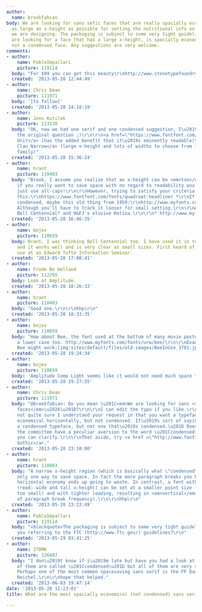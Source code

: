 ```yaml
---
author:
  name: brookfabian
body: We are looking for sans sefic faces that are really spacially economical with
  as large an x-height as possible for setting the nutritional info on some food packaging
  we are designing. The packaging is subject to some very tight guidelines and we
  are looking for a face that has a large x-height, is spacially economical but is
  not a condensed face. Any suggestions are very welcome.
comments:
- author:
    name: PabloImpallari
    picture: 119114
  body: "For $99 you can get this beauty\r\nhttp://www.stonetypefoundry.com/sfploverview.html#About"
  created: '2013-05-28 12:44:49'
- author:
    name: Chris Dean
    picture: 111971
  body: '[to follow]'
  created: '2013-05-28 14:18:19'
- author:
    name: Jens Kutilek
    picture: 113138
  body: "OK, now we had one serif and one condensed suggestion, I\u2019ll try to answer
    the original question ;)\r\n\r\n<a href=\"https://www.fontfont.com/fonts/unit\">FF
    Unit</a> (has the added benefit that it\u2019s eminently readable)\r\n<a href=\"https://www.fontfont.com/fonts/clan/narrow-book\">FF
    Clan Narrow</a> (large x-height and lots of widths to choose from in the Clan
    family)"
  created: '2013-05-28 15:36:24'
- author:
    name: hrant
    picture: 110403
  body: "Brook, I assume you realize that an x-height can be <em>too</em> big. So
    if you really want to save space with no regard to readability you might as well
    just use all-caps!\r\n\r\nHowever, trying to satisfy your criteria, I would recommend
    this:\r\nhttps://www.fontfont.com/fonts/quadraat-headliner *\r\nIf that's too
    condensed, maybe this old thing from 1959:\r\nhttp://www.myfonts.com/fonts/wordshape/adora/\r\n\r\n*
    Although you'll have to track it looser for small setting.\r\n\r\nAlso consider
    Bell Centennial* and H&FJ's elusive Retina.\r\n\r\n* http://www.myfonts.com/fonts/bitstream/bell-centennial/\r\n\r\nhhp\r\n"
  created: '2013-05-28 16:46:35'
- author:
    name: bojev
    picture: 110659
  body: Hrant, I was thinking Bell Centennial too. I have used it in text settings
    and it works well and is very clear at small sizes. First heard of it for text
    use at an Edward Tufte Information Seminar.
  created: '2013-05-28 17:08:41'
- author:
    name: Frode Bo Helland
    picture: 112295
  body: Look at Amplitude.
  created: '2013-05-28 18:26:33'
- author:
    name: hrant
    picture: 110403
  body: "Good one.\r\n\r\nhhp\r\n"
  created: '2013-05-28 18:33:35'
- author:
    name: bojev
    picture: 110659
  body: "How about Bee, the font used at the bottom of many movie posters - it has
    a lower case too. http://www.myfonts.com/fonts/urw/bee/\r\n\r\nExample of how
    Bee might work:[img:sites/default/files/old-images/BeeInUse_3781.jpg]"
  created: '2013-05-28 19:24:34'
- author:
    name: bojev
    picture: 110659
  body: 'Amplitude Comp Light seems like it would not need much space to work - '
  created: '2013-05-28 19:27:55'
- author:
    name: Chris Dean
    picture: 111971
  body: "@brookfabian: Do you mean \u201C<em>We are looking for sans <strong>serif</strong>
    faces</em>\u2026\u201D?\r\n\r\nI can edit the typo if you like.\r\n\r\nI\u2019m
    not quite sure I understand your request in that you want a typeface that is spatially
    economical horizontally, but not condensed. It\u2019s sort of saying \u201CI want
    a condensed typeface, but not one that\u2019s condensed.\u201D Does a client on
    the committee have a peculiar aversion to the word \u201Ccondensed?\u201D Perhaps
    you can clarify.\r\n\r\nThat aside, try <a href =\"http://www.fontshop.com/fonts/downloads/urw/urw_news_gothic_ot/mix>News
    Gothic</a>."
  created: '2013-05-28 23:10:00'
- author:
    name: hrant
    picture: 110403
  body: "A narrow x-height region (which is basically what \"condensed\" means) is
    only one way to save space. In fact the more paragraph breaks you have the more
    horizontal economy ends up going to waste. In contrast, a font with short extenders
    (read: wide and tall x-height) can be set at a smaller point size (without looking
    too small) and with tighter leading, resulting in <em>vertical</em> economy (irrespective
    of paragraph break frequency).\r\n\r\nhhp\r\n"
  created: '2013-05-28 23:23:49'
- author:
    name: PabloImpallari
    picture: 119114
  body: "<blockquote>The packaging is subject to some very tight guidelines</blockquote>\r\nAre
    you referring to the FTC (http://www.ftc.gov/) guidelines?\r\n"
  created: '2013-05-29 03:41:25'
- author:
    name: 37DMK
    picture: 126497
  body: "I don\u2019t know if i\u2019m late but have you had a look at these?\r\nhttp://www.myfonts.com/fonts/redrooster/creighton-pro/\r\nhttp://www.myfonts.com/fonts/fontbureau/amplitude/\r\nhttp://www.myfonts.com/fonts/lucasfonts/taz/regular/\r\n\r\nnone
    of them are called \u201Ccondensed\u201D but all of them are very spacesaving.
    Perhaps one of the most common spacesaving sans serif is the FF Dax from Hans
    Reichel.\r\n\r\nhope that helped."
  created: '2013-06-03 19:47:14'
date: '2013-05-28 11:23:01'
title: What are the most spacially economical (not condensed) sans serif faces?

---
```


